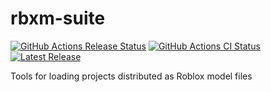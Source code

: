 # rbxm-suite

<a href="https://github.com/richie0866/rbxm-suite/actions/workflows/release.yml"><img src="https://github.com/richie0866/rbxm-suite/actions/workflows/release.yml/badge.svg" alt="GitHub Actions Release Status" /></a>
<a href="https://github.com/richie0866/rbxm-suite/actions/workflows/ci.yml"><img src="https://github.com/richie0866/rbxm-suite/actions/workflows/ci.yml/badge.svg" alt="GitHub Actions CI Status" /></a>
<a href="https://github.com/richie0866/rbxm-suite/releases/latest"><img src="https://img.shields.io/github/v/release/richie0866/rbxm-suite?include_prereleases" alt="Latest Release" /></a>

Tools for loading projects distributed as Roblox model files
